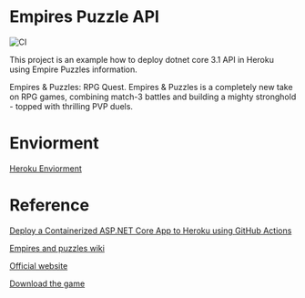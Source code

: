 # Empires Puzzle API
![CI](https://github.com/ming-tsai/empirespuzzlesapi/workflows/CI/badge.svg)

This project is an example how to deploy dotnet core 3.1 API in Heroku using Empire Puzzles information.

Empires & Puzzles: RPG Quest. Empires & Puzzles is a completely new take on RPG games, combining match-3 battles and building a mighty stronghold - topped with thrilling PVP duels.

# Enviorment
[Heroku Enviorment](https://empires-puzzles-api.herokuapp.com/swagger)

# Reference

[Deploy a Containerized ASP.NET Core App to Heroku using GitHub Actions](https://codeburst.io/deploy-a-containerized-asp-net-core-app-to-heroku-using-github-actions-9e54c72db943)


[Empires and puzzles wiki](https://empiresandpuzzles.fandom.com/wiki/Home)

[Official website](https://support.smallgiantgames.com/hc/en-us)

[Download the game](https://play.google.com/store/apps/details?id=com.smallgiantgames.empires&hl=en)
